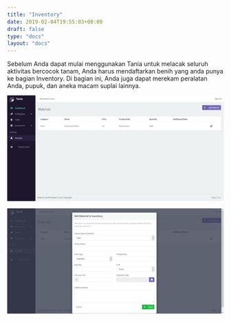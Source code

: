 ```yaml
---
title: "Inventory"
date: 2019-02-04T19:55:03+08:00
draft: false
type: "docs"
layout: "docs"
---
```


Sebelum Anda dapat mulai menggunakan Tania untuk melacak seluruh aktivitas bercocok tanam, Anda harus mendaftarkan benih yang anda punya ke bagian Inventory. Di bagian ini, Anda juga dapat merekam peralatan Anda, pupuk, dan aneka macam suplai lainnya.

![Inventory 1](/docs/inventory_1.PNG)

![Inventory 2](/docs/inventory_2.PNG)
